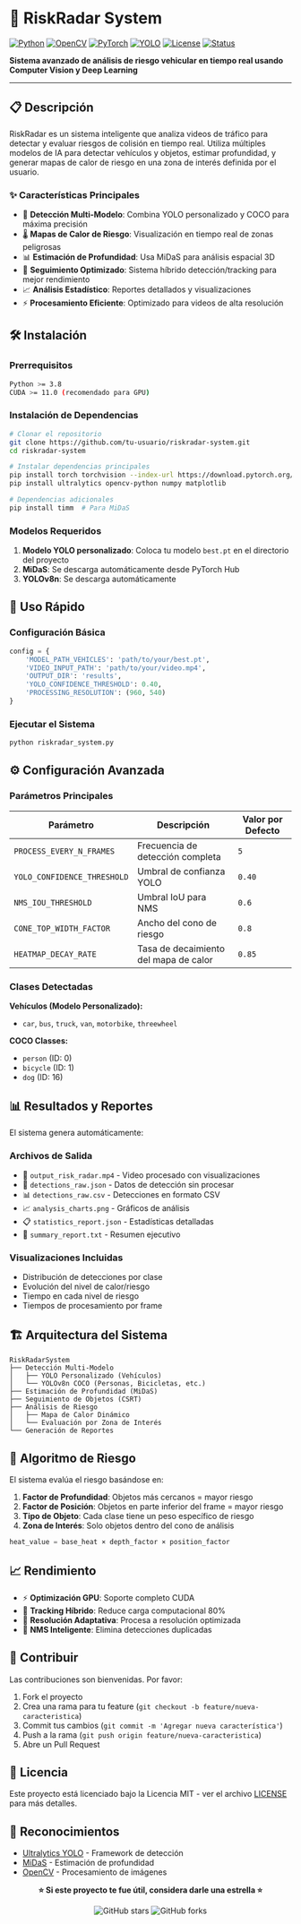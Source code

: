 # 🚗 RiskRadar System

[![Python](https://img.shields.io/badge/Python-3.8+-blue.svg)](https://www.python.org/downloads/)
[![OpenCV](https://img.shields.io/badge/OpenCV-4.5+-green.svg)](https://opencv.org/)
[![PyTorch](https://img.shields.io/badge/PyTorch-1.9+-red.svg)](https://pytorch.org/)
[![YOLO](https://img.shields.io/badge/YOLO-v8-yellow.svg)](https://github.com/ultralytics/ultralytics)
[![License](https://img.shields.io/badge/License-MIT-blue.svg)](LICENSE)
[![Status](https://img.shields.io/badge/Status-Active-brightgreen.svg)]()

**Sistema avanzado de análisis de riesgo vehicular en tiempo real usando Computer Vision y Deep Learning**

---

## 📋 Descripción

RiskRadar es un sistema inteligente que analiza videos de tráfico para detectar y evaluar riesgos de colisión en tiempo real. Utiliza múltiples modelos de IA para detectar vehículos y objetos, estimar profundidad, y generar mapas de calor de riesgo en una zona de interés definida por el usuario.

### ✨ Características Principales

- 🎯 **Detección Multi-Modelo**: Combina YOLO personalizado y COCO para máxima precisión
- 🌡️ **Mapas de Calor de Riesgo**: Visualización en tiempo real de zonas peligrosas
- 📊 **Estimación de Profundidad**: Usa MiDaS para análisis espacial 3D
- 🔄 **Seguimiento Optimizado**: Sistema híbrido detección/tracking para mejor rendimiento
- 📈 **Análisis Estadístico**: Reportes detallados y visualizaciones
- ⚡ **Procesamiento Eficiente**: Optimizado para videos de alta resolución

## 🛠️ Instalación

### Prerrequisitos

```bash
Python >= 3.8
CUDA >= 11.0 (recomendado para GPU)
```

### Instalación de Dependencias

```bash
# Clonar el repositorio
git clone https://github.com/tu-usuario/riskradar-system.git
cd riskradar-system

# Instalar dependencias principales
pip install torch torchvision --index-url https://download.pytorch.org/whl/cu118
pip install ultralytics opencv-python numpy matplotlib

# Dependencias adicionales
pip install timm  # Para MiDaS
```

### Modelos Requeridos

1. **Modelo YOLO personalizado**: Coloca tu modelo `best.pt` en el directorio del proyecto
2. **MiDaS**: Se descarga automáticamente desde PyTorch Hub
3. **YOLOv8n**: Se descarga automáticamente

## 🚀 Uso Rápido

### Configuración Básica

```python
config = {
    'MODEL_PATH_VEHICLES': 'path/to/your/best.pt',
    'VIDEO_INPUT_PATH': 'path/to/your/video.mp4',
    'OUTPUT_DIR': 'results',
    'YOLO_CONFIDENCE_THRESHOLD': 0.40,
    'PROCESSING_RESOLUTION': (960, 540)
}
```

### Ejecutar el Sistema

```bash
python riskradar_system.py
```

## ⚙️ Configuración Avanzada

### Parámetros Principales

| Parámetro | Descripción | Valor por Defecto |
|-----------|-------------|-------------------|
| `PROCESS_EVERY_N_FRAMES` | Frecuencia de detección completa | `5` |
| `YOLO_CONFIDENCE_THRESHOLD` | Umbral de confianza YOLO | `0.40` |
| `NMS_IOU_THRESHOLD` | Umbral IoU para NMS | `0.6` |
| `CONE_TOP_WIDTH_FACTOR` | Ancho del cono de riesgo | `0.8` |
| `HEATMAP_DECAY_RATE` | Tasa de decaimiento del mapa de calor | `0.85` |

### Clases Detectadas

**Vehículos (Modelo Personalizado):**
- `car`, `bus`, `truck`, `van`, `motorbike`, `threewheel`

**COCO Classes:**
- `person` (ID: 0)
- `bicycle` (ID: 1) 
- `dog` (ID: 16)

## 📊 Resultados y Reportes

El sistema genera automáticamente:

### Archivos de Salida
- 🎥 `output_risk_radar.mp4` - Video procesado con visualizaciones
- 📄 `detections_raw.json` - Datos de detección sin procesar
- 📊 `detections_raw.csv` - Detecciones en formato CSV
- 📈 `analysis_charts.png` - Gráficos de análisis
- 📋 `statistics_report.json` - Estadísticas detalladas
- 📝 `summary_report.txt` - Resumen ejecutivo

### Visualizaciones Incluidas
- Distribución de detecciones por clase
- Evolución del nivel de calor/riesgo
- Tiempo en cada nivel de riesgo
- Tiempos de procesamiento por frame

## 🏗️ Arquitectura del Sistema

```
RiskRadarSystem
├── Detección Multi-Modelo
│   ├── YOLO Personalizado (Vehículos)
│   └── YOLOv8n COCO (Personas, Bicicletas, etc.)
├── Estimación de Profundidad (MiDaS)
├── Seguimiento de Objetos (CSRT)
├── Análisis de Riesgo
│   ├── Mapa de Calor Dinámico
│   └── Evaluación por Zona de Interés
└── Generación de Reportes
```

## 🎯 Algoritmo de Riesgo

El sistema evalúa el riesgo basándose en:

1. **Factor de Profundidad**: Objetos más cercanos = mayor riesgo
2. **Factor de Posición**: Objetos en parte inferior del frame = mayor riesgo
3. **Tipo de Objeto**: Cada clase tiene un peso específico de riesgo
4. **Zona de Interés**: Solo objetos dentro del cono de análisis

```python
heat_value = base_heat × depth_factor × position_factor
```

## 📈 Rendimiento

- ⚡ **Optimización GPU**: Soporte completo CUDA
- 🔄 **Tracking Híbrido**: Reduce carga computacional 80%
- 📱 **Resolución Adaptativa**: Procesa a resolución optimizada
- 🎯 **NMS Inteligente**: Elimina detecciones duplicadas

## 🤝 Contribuir

Las contribuciones son bienvenidas. Por favor:

1. Fork el proyecto
2. Crea una rama para tu feature (`git checkout -b feature/nueva-caracteristica`)
3. Commit tus cambios (`git commit -m 'Agregar nueva característica'`)
4. Push a la rama (`git push origin feature/nueva-caracteristica`)
5. Abre un Pull Request

## 📝 Licencia

Este proyecto está licenciado bajo la Licencia MIT - ver el archivo [LICENSE](LICENSE) para más detalles.

## 🙏 Reconocimientos

- [Ultralytics YOLO](https://github.com/ultralytics/ultralytics) - Framework de detección
- [MiDaS](https://github.com/isl-org/MiDaS) - Estimación de profundidad
- [OpenCV](https://opencv.org/) - Procesamiento de imágenes


<div align="center">

**⭐ Si este proyecto te fue útil, considera darle una estrella ⭐**

![GitHub stars](https://img.shields.io/github/stars/tu-usuario/riskradar-system?style=social)
![GitHub forks](https://img.shields.io/github/forks/tu-usuario/riskradar-system?style=social)

</div>
